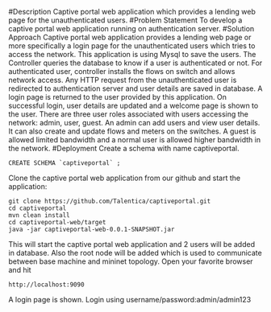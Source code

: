 #Description
Captive portal web application which provides a lending web page for the unauthenticated users.
#Problem Statement
To develop a captive portal web application running on authentication server.
#Solution Approach
Captive portal web application provides a lending web page or more specifically a login page for the unauthenticated users which tries to access the network. This application is using Mysql to save the users. The Controller queries the database to know if a user is authenticated or not. For authenticated user, controller installs the flows on switch and allows network access. Any HTTP request from the unauthenticated user is redirected to authentication server and user details are saved in database. A login page is returned to the user provided by this application. On successful login, user details are updated and a welcome page is shown to the user.  There are three user roles associated with users accessing the network: admin, user, guest. An admin can add users and view user details. It can also create and update flows and meters on the switches. A guest is allowed limited bandwidth and a normal user is allowed higher bandwidth in the network.
#Deployment
Create a schema with name captiveportal.
```
CREATE SCHEMA `captiveportal` ;
```
Clone the captive portal web application from our github and start the application:
```
git clone https://github.com/Talentica/captiveportal.git
cd captiveportal
mvn clean install
cd captiveportal-web/target
java -jar captiveportal-web-0.0.1-SNAPSHOT.jar
```
This will start the captive portal web application and 2 users will be added in database. Also the root node will be added which is used to communicate between base machine and mininet topology. Open your favorite browser and hit
```
http://localhost:9090
```
A login page is shown. Login using username/password:admin/admin123